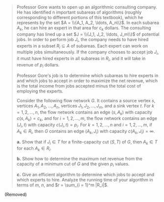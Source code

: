 > Professor Gore wants to open up an algorithmic consulting company. He has identified n important subareas of algorithms (roughly corresponding to different portions of this textbook), which he represents by the set $A = \\{A_1, A_2, \ldots, A_n\\}$. In each subarea $A_k$, he can hire an expert in that area for $c_k$ dollars. The consulting company has lined up a set $J = \\{J_1, J_2, \ldots, J_m\\}$ of potential jobs. In order to perform job $J_i$, the company needs to have hired experts in a subset $R_i \subseteq A$ of subareas. Each expert can work on multiple jobs simultaneously. If the company chooses to accept job $J_i$, it must have hired experts in all subareas in $R_i$, and it will take in revenue of $p_i$ dollars.
>
> Professor Gore's job is to determine which subareas to hire experts in and which jobs to accept in order to maximize the net revenue, which is the total income from jobs accepted minus the total cost of employing the experts.
>
> Consider the following flow network $G$. It contains a source vertex $s$, vertices $A_1, A_2, \ldots, A_n$, vertices $J_1, J_2, \ldots, J_m$, and a sink vertex $t$. For $k = 1, 2, \ldots, n$, the flow network contains an edge $(s, A_k)$ with capacity $c(s, A_k) = c_k$, and for $i = 1, 2, \ldots, m$, the flow network contains an edge $(J_i, t)$ with capacity $c(J_i, t) = p_i$. For $k = 1, 2, \ldots, n$ and $i = 1, 2, \ldots, m$, if $A_k \in R_i$, then $G$ contains an edge $(A_k, J_i)$ with capacity $c(A_k, J_i) = \infty$.
>
> **a.** Show that if $J_i \in T$ for a finite-capacity cut $(S, T)$ of $G$, then $A_k \in T$ for each $A_k \in R_i$.
>
> **b.** Show how to determine the maximum net revenue from the capacity of a minimum cut of $G$ and the given $p_i$ values.
>
> **c.** Give an efficient algorithm to determine which jobs to accept and which experts to hire. Analyze the running time of your algorithm in terms of $m$, $n$, and $r = \sum_{i = 1}^m |R_i|$.

(Removed)
